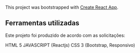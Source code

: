 This project was bootstrapped with [Create React App](https://github.com/facebook/create-react-app).

## Ferramentas utilizadas

Este projeto foi produzido de acordo com as solicitações:

HTML 5
JAVASCRIPT (Reactjs)
CSS 3 (Bootstrap, Responsivo)
